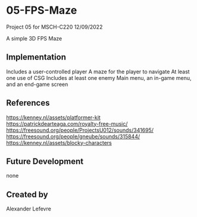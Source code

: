 # 05-FPS-Maze
Project 05 for MSCH-C220 12/09/2022

A simple 3D FPS Maze

## Implementation
Includes a user-controlled player
A maze for the player to navigate
At least one use of CSG 
Includes at least one enemy
Main menu, an in-game menu, and an end-game screen

## References
https://kenney.nl/assets/platformer-kit
https://patrickdearteaga.com/royalty-free-music/
https://freesound.org/people/ProjectsU012/sounds/341695/
https://freesound.org/people/gneube/sounds/315844/
https://kenney.nl/assets/blocky-characters

## Future Development
none

## Created by
Alexander Lefevre
